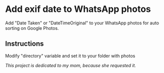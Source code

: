 # Add exif date to WhatsApp photos

Add "Date Taken" or "DateTimeOriginal" to your WhatsApp photos for auto sorting on Google Photos.

## Instructions

Modify "directory" variable and set it to your folder with photos

_This project is dedicated to my mom, because she requested it._
